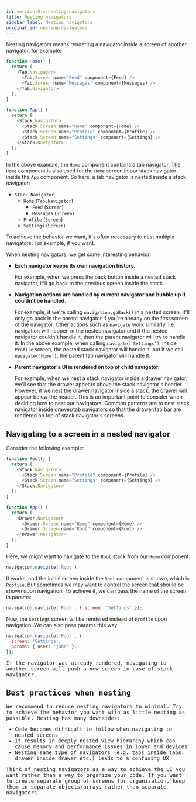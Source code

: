 ```yaml
---
id: version-5.x-nesting-navigators
title: Nesting navigators
sidebar_label: Nesting navigators
original_id: nesting-navigators
---
```


Nesting navigators means rendering a navigator inside a screen of another navigator, for example:

```js
function Home() {
  return (
    <Tab.Navigator>
      <Tab.Screen name="Feed" component={Feed} />
      <Tab.Screen name="Messages" component={Messages} />
    </Tab.Navigator>
  );
}

function App() {
  return (
    <Stack.Navigator>
      <Stack.Screen name="Home" component={Home} />
      <Stack.Screen name="Profile" component={Profile} />
      <Stack.Screen name="Settings" component={Settings} />
    </Stack.Navigator>
  );
}
```

In the above example, the `Home` component contains a tab navigator. The `Home` component is also used for the `Home` screen in our stack navigator inside the `App` component. So here, a tab navigator is nested inside a stack navigator:

- `Stack.Navigator`
  - `Home` (`Tab.Navigator`)
    - `Feed` (`Screen`)
    - `Messages` (`Screen`)
  - `Profile` (`Screen`)
  - `Settings` (`Screen`)

To achieve the behavior we want, it's often necessary to nest multiple navigators. For example, if you want.

When nesting navigators, we get some interesting behavior:

- **Each navigator keeps its own navigation history.**

  For example, when we press the back button inside a nested stack navigator, it'll go back to the previous screen inside the stack.

- **Navigation actions are handled by current navigator and bubble up if couldn't be handled.**

  For example, if we're calling `navigation.goBack()` in a nested screen, it'll only go back in the parent navigator if you're already on the first screen of the navigator. Other actions such as `navigate` work similarly, i.e. navigation will happen in the nested navigator and if the nested navigator couldn't handle it, then the parent navigator will try to handle it. In the above example, when calling `navigate('Settings')`, inside `Profile` screen, the nested stack navigator will handle it, but if we call `navigate('Home')`, the parent tab navigator will handle it.

- **Parent navigator's UI is rendered on top of child navigator.**

  For example, when we nest a stack navigator inside a drawer navigator, we'll see that the drawer appears above the stack navigator's header. However, if we nest the drawer navigator inside a stack, the drawer will appear below the header. This is an important point to consider when deciding how to nest our navigators. Common patterns are to nest stack navigator inside drawer/tab navigators so that the drawer/tab bar are rendered on top of stack navigator's screens.

## Navigating to a screen in a nested navigator

Consider the following example:

```js
function Root() {
  return (
    <Stack.Navigator>
      <Stack.Screen name="Profile" component={Profile} />
      <Stack.Screen name="Settings" component={Settings} />
    </Stack.Navigator>
  );
}

function App() {
  return (
    <Drawer.Navigator>
      <Drawer.Screen name="Home" component={Home} />
      <Drawer.Screen name="Root" component={Root} />
    </Drawer.Navigator>
  );
}
```

Here, we might want to navigate to the `Root` stack from our `Home` component:

```js
navigation.navigate('Root');
```

It works, and the initial screen inside the `Root` component is shown, which is `Profile`. But sometimes we may want to control the screen that should be shown upon navigation. To achieve it, we can pass the name of the screen in params:

```js
navigation.navigate('Root', { screen: 'Settings' });
```

Now, the `Settings` screen will be rendered instead of `Profile` upon navigation. We can also pass params this way:

<samp id="nest-navigators" />

```js
navigation.navigate('Root', {
  screen: 'Settings',
  params: { user: 'jane' },
});
```

If the navigator was already rendered, navigating to another screen will push a new screen in case of stack navigator.

## Best practices when nesting

We recommend to reduce nesting navigators to minimal. Try to achieve the behavior you want with as little nesting as possible. Nesting has many downsides:

- Code becomes difficult to follow when navigating to nested screens
- It results in deeply nested view hierarchy which can cause memory and performance issues in lower end devices
- Nesting same type of navigators (e.g. tabs inside tabs, drawer inside drawer etc.) leads to a confusing UX

Think of nesting navigators as a way to achieve the UI you want rather than a way to organize your code. If you want to create separate group of screens for organization, keep them in separate objects/arrays rather than separate navigators.
